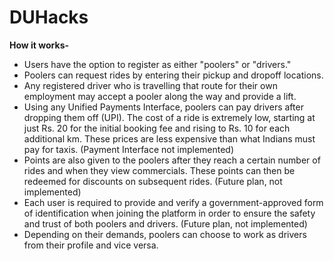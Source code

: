# DUHacks
<b>How it works-</b>
<ul>
<li>Users have the option to register as either "poolers" or "drivers." </li>
<li>Poolers can request rides by entering their pickup and dropoff locations. </li>
<li>Any registered driver who is travelling that route for their own employment may accept a pooler along the way and provide a lift.</li>
<li>Using any Unified Payments Interface, poolers can pay drivers after dropping them off (UPI). The cost of a ride is extremely low, starting at just Rs. 20 for the initial booking fee and rising to Rs. 10 for each additional km. These prices are less expensive than what Indians must pay for taxis. (Payment Interface not implemented)</li>
<li>Points are also given to the poolers after they reach a certain number of rides and when they view commercials. These points can then be redeemed for discounts on subsequent rides. (Future plan, not implemented)</li>
<li>Each user is required to provide and verify a government-approved form of identification when joining the platform in order to ensure the safety and trust of both poolers and drivers. (Future plan, not implemented)</li>
<li>Depending on their demands, poolers can choose to work as drivers from their profile and vice versa.</li>
</ul>
